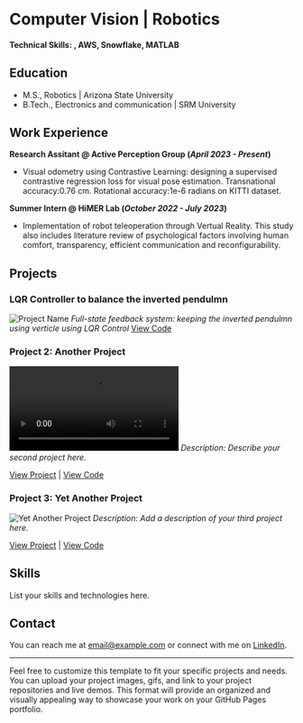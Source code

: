 # Computer Vision | Robotics

#### Technical Skills: , AWS, Snowflake, MATLAB

## Education						       		
- M.S., Robotics	| Arizona State University	 			        		
- B.Tech., Electronics and communication | SRM University

## Work Experience
**Research Assitant @ Active Perception Group (_April 2023 - Present_)**
- Visual odometry using Contrastive Learning: designing a supervised contrastive regression loss for visual pose estimation. Transnational accuracy:0.76 cm. Rotational accuracy:1e-6 radians on KITTI dataset.

**Summer Intern @ HiMER Lab (_October 2022 - July 2023_)**
- Implementation of robot teleoperation through Vertual Reality. This study also includes literature review of psychological factors involving human comfort, transparency, efficient communication and reconfigurability.

## Projects

### LQR Controller to balance the inverted pendulmn

![Project Name](images/pendulmn.gif)
*Full-state feedback system: keeping the inverted pendulmn using verticle using LQR Control*
[View Code]([project1-code-link](https://github.com/zeelbhatt/autonomous-exploration/tree/main/pendulum_control))

### Project 2: Another Project

![Another Project](images/orbTracking2.mp4)
*Description: Describe your second project here.*

[View Project](project2-link) | [View Code](project2-code-link)

### Project 3: Yet Another Project

![Yet Another Project](screenshots/project3.png)
*Description: Add a description of your third project here.*

[View Project](project3-link) | [View Code](project3-code-link)

## Skills

List your skills and technologies here.

## Contact

You can reach me at [email@example.com](mailto:email@example.com) or connect with me on [LinkedIn](https://www.linkedin.com/in/your-profile).

---

Feel free to customize this template to fit your specific projects and needs. You can upload your project images, gifs, and link to your project repositories and live demos. This format will provide an organized and visually appealing way to showcase your work on your GitHub Pages portfolio.

